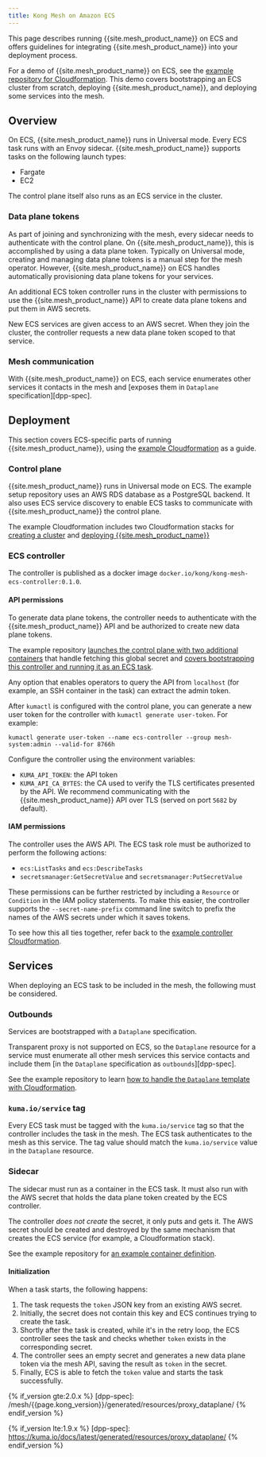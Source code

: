 ```yaml
---
title: Kong Mesh on Amazon ECS
---
```


This page describes running {{site.mesh_product_name}} on ECS and offers guidelines
for integrating {{site.mesh_product_name}} into your deployment process.

For a demo of {{site.mesh_product_name}} on ECS, see the [example repository for Cloudformation](https://github.com/Kong/kong-mesh-ecs).
This demo covers bootstrapping an ECS cluster from scratch, deploying {{site.mesh_product_name}}, and deploying some services into the mesh.

## Overview

On ECS, {{site.mesh_product_name}} runs in Universal mode. Every ECS task runs with an Envoy sidecar.
{{site.mesh_product_name}} supports tasks on the following launch types:

- Fargate
- EC2

The control plane itself also runs as an ECS service in the cluster.

### Data plane tokens

As part of joining and synchronizing with the mesh, every sidecar needs to authenticate with
the control plane. On {{site.mesh_product_name}}, this is accomplished by using a data plane token.
Typically on Universal mode, creating and managing data plane tokens is a manual step for the mesh operator.
However, {{site.mesh_product_name}} on ECS handles automatically provisioning data plane tokens for your services.

An additional ECS token controller runs in the cluster with permissions to use
the {{site.mesh_product_name}} API to create data plane tokens and put them in AWS secrets.

New ECS services are given access to an AWS secret. When they
join the cluster, the controller requests a new data plane token scoped to that service.

### Mesh communication

With {{site.mesh_product_name}} on ECS, each service enumerates
other services it contacts in the mesh and
[exposes them in `Dataplane` specification][dpp-spec].

## Deployment

This section covers ECS-specific parts of running {{site.mesh_product_name}}, using the
[example Cloudformation](https://github.com/Kong/kong-mesh-ecs) as a guide.

### Control plane

{{site.mesh_product_name}} runs in Universal mode on ECS. The example setup repository uses an AWS RDS
database as a PostgreSQL backend. It also uses ECS service discovery to enable ECS
tasks to communicate with {{site.mesh_product_name}} the control plane.

The example Cloudformation includes two Cloudformation stacks for
[creating a cluster](https://github.com/Kong/kong-mesh-ecs/blob/main/deploy/vpc.yaml) and
[deploying {{site.mesh_product_name}}](https://github.com/Kong/kong-mesh-ecs/blob/main/deploy/controlplane.yaml)

### ECS controller

The controller is published as a docker image
`docker.io/kong/kong-mesh-ecs-controller:0.1.0`.

#### API permissions

To generate data plane tokens, the controller
needs to authenticate with the {{site.mesh_product_name}} API and be authorized to create
new data plane tokens.

The example repository [launches the control plane with two additional containers](https://github.com/Kong/kong-mesh-ecs/blob/main/deploy/controlplane.yaml#L358-L387)
that handle fetching this global secret and
[covers bootstrapping this controller and running it as an ECS task](https://github.com/Kong/kong-mesh-ecs/blob/main/README.md#ecs-controller).

Any option that enables operators to query the API from `localhost` (for
example, an SSH container in the task) can extract the admin token.

After `kumactl` is configured with the control plane, you can generate a new user
token for the controller with `kumactl generate user-token`. For example:

```
kumactl generate user-token --name ecs-controller --group mesh-system:admin --valid-for 8766h
```

Configure the controller using the environment variables:

- `KUMA_API_TOKEN`: the API token
- `KUMA_API_CA_BYTES`: the CA used to verify the TLS certificates presented by the API.
  We recommend communicating with the {{site.mesh_product_name}} API over TLS (served on port `5682` by default).

#### IAM permissions

The controller uses the AWS API. The ECS task role must be authorized to perform the following actions:

- `ecs:ListTasks` and `ecs:DescribeTasks`
- `secretsmanager:GetSecretValue` and `secretsmanager:PutSecretValue`

These permissions can be further restricted by including a `Resource` or `Condition` in
the IAM policy statements. To make this easier, the controller supports the `--secret-name-prefix`
command line switch to prefix the names of the AWS secrets under which it saves tokens.

To see how this all ties together, refer back to the
[example controller Cloudformation](https://github.com/Kong/kong-mesh-ecs/blob/main/deploy/controller.yaml).

## Services

When deploying an ECS task to be included in the mesh, the following must be
considered.

### Outbounds

Services are bootstrapped with a `Dataplane` specification.

Transparent proxy is not supported on ECS, so the `Dataplane` resource for a
service must enumerate all other mesh services this service contacts and include them
[in the `Dataplane` specification as `outbounds`][dpp-spec].

See the example repository to learn
[how to handle the `Dataplane` template with Cloudformation](https://github.com/Kong/kong-mesh-ecs/blob/main/deploy/counter-demo/demo-app.yaml#L30-L46).

### `kuma.io/service` tag

Every ECS task must be tagged with the `kuma.io/service` tag so that
the controller includes the task in the mesh. The ECS task
authenticates to the mesh as this service. The tag value should match the
`kuma.io/service` value in the `Dataplane` resource.

### Sidecar

The sidecar must run as a container in the ECS task. It must also run with the AWS secret
that holds the data plane token created by the ECS controller.

The controller _does not create_ the secret, it only puts and gets it. The
AWS secret should be created and destroyed by the same mechanism that creates the
ECS service (for example, a Cloudformation stack).

See the example repository for [an example container
definition](https://github.com/Kong/kong-mesh-ecs/blob/main/deploy/counter-demo/demo-app.yaml#L205-L243).

#### Initialization

When a task starts, the following happens:

1. The task requests the `token` JSON key from an existing AWS secret.
1. Initially, the secret does not contain this key and ECS continues
   trying to create the task.
1. Shortly after the task is created, while it's in the retry loop, the ECS
   controller sees the task and checks whether `token` exists in the corresponding secret.
1. The controller sees an empty secret and generates a new data plane token via the
   mesh API, saving the result as `token` in the secret.
1. Finally, ECS is able to fetch the `token` value and starts the task successfully.

<!-- links -->
{% if_version gte:2.0.x %}
[dpp-spec]: /mesh/{{page.kong_version}}/generated/resources/proxy_dataplane/
{% endif_version %}

{% if_version lte:1.9.x %}
[dpp-spec]: https://kuma.io/docs/latest/generated/resources/proxy_dataplane/
{% endif_version %}
